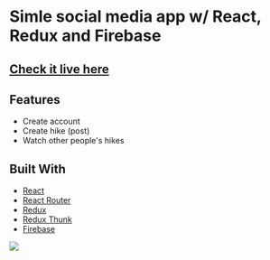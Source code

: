 # Simle social media app w/ React, Redux and Firebase
## [Check it live here](https://hike-app-b2db2.firebaseapp.com/)
 
 ## Features

- Create account
- Create hike (post)
- Watch other people's hikes

## Built With

- [React](https://reactjs.org/)
- [React Router](https://github.com/ReactTraining/react-router)
- [Redux](https://redux.js.org/)
- [Redux Thunk](https://github.com/reduxjs/redux-thunk)
- [Firebase](https://firebase.google.com/)

<img src="https://i.ibb.co/SyL6hd4/P305JQ1.jpg">
